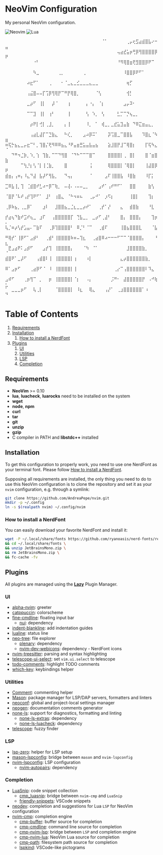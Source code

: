 # NeoVim Configuration
My personal NeoVim configuration.

![Neovim](https://img.shields.io/badge/NeoVim-%2357A143.svg?&style=for-the-badge&logo=neovim&logoColor=white)
![Lua](https://img.shields.io/badge/lua-%232C2D72.svg?style=for-the-badge&logo=lua&logoColor=white)

⠀⠀⠀⠀⠀⠀⠀⠀⠀⠀⠀⠀⠀⠀⠀⠀⠀⠀⠀⠀⠀⠀⠀⠀⠀⠀⠀⠀⠀⠀⠀⠈⠁⠀⠀⠀⠀⠀⠀⢀⡤⢖⣫⣴⣾⣿⣧⠔⠒⣤
⠀⠀⠀⠀⠀⠀⠀⠀⠀⠀⠀⠀⠀⠀⠀⠀⠀⠀⠀⠀⠀⠀⠀⠀⠀⠀⠀⠀⠀⠀⠀⠀⠀⠀⠀⠀⢤⣴⣞⣥⡶⢛⡿⢻⣿⣿⣿⣿⡿⠟
⠀⠀⠀⠀⠀⠀⠀⠀⠀⠐⠃⠀⠀⠀⠀⠀⠀⠀⠀⠀⠀⠀⠀⠀⠀⠀⠀⠀⠀⠀⠀⠀⠀⠀⠀⠀⠘⠻⢿⣿⣶⢟⣻⣿⣿⡿⠟⠉⠀⠀
⠀⠀⠀⠀⠀⠀⠀⠀⠀⠳⣀⠀⠀⠀⠀⠀⠀⢀⡀⠀⠀⠀⠀⠀⠀⢀⠀⠀⠀⠀⠀⠀⠀⠀⠀⠀⠀⠀⠸⣿⣿⡿⠟⠋⠁⠀⠀⠀⠀⠀
⠀⠀⠀⠀⠀⠀⠀⠴⣖⠋⠁⠀⠀⠀⢀⠀⠀⠀⠂⠈⣀⣄⣀⣊⣀⣀⣀⣄⣀⣀⠀⠀⠀⠀⠀⠀⠀⠀⠀⢶⡋⠀⠀⠀⠀⠀⠀⠀⠀⠀
⠀⠀⠀⠀⠀⠀⠀⢠⣬⣿⠤⠤⡏⢩⡿⢻⢿⡟⠉⠛⡟⢿⣿⡀⠀⠀⠀⠀⠀⠈⢣⠀⠀⠀⠀⠀⠀⠀⠀⢺⡃⠀⠀⠀⠀⠀⠀⠀⠀⠀
⠀⠀⠀⠀⠀⠀⠀⣀⡴⠋⠀⢸⡇⠀⠀⡼⠈⠀⠀⠀⢰⠀⠀⠀⠀⠀⡄⠐⡄⠀⠈⡆⠀⠀⠀⠀⠀⠀⣠⡤⠽⠂⠀⠀⠀⠀⠀⠀⠀⠀
⠀⠀⠀⠀⠀⠀⠀⠉⠉⣹⠀⢸⡇⠀⢰⠃⠀⠀⠀⠀⢸⠀⠀⠀⠀⠀⢣⠀⠱⡀⠀⢣⠀⠀⠀⠀⣃⡉⠉⡙⢦⣀⡀⠀⠀⠀⠀⠀⠀⠀
⠀⠀⠀⠀⠀⠀⠀⠀⡴⠟⡇⢚⡇⢀⣸⡀⠀⠀⠀⡄⢸⠀⠀⠀⠀⠀⠸⡀⠀⠁⠀⢾⣀⡀⣀⣞⣥⣹⣤⣷⠀⠙⠿⣍⣶⣤⣄⡀⠀⠀
⠀⠀⠀⠀⠀⠀⠀⠀⢠⣴⣇⣼⡏⠉⣙⣷⣄⠀⠀⠓⢎⡀⠀⠀⠀⣠⠴⡿⠭⠁⠀⠀⠀⡽⢩⣿⣀⠉⣿⣿⣧⠀⠀⠀⠹⣿⣆⠈⠳⣶
⠶⢯⡓⣦⣄⣀⡤⣖⠉⠃⡀⢹⣿⡌⢟⠻⠿⠿⣦⣄⠘⠟⣤⣶⣛⣥⣤⣧⣤⣦⠀⠀⠀⣵⣸⣿⡟⣸⠉⢿⣿⡆⠀⠀⠀⡏⢯⠳⣄⠈
⠀⠀⠙⠛⠲⣈⡷⡀⠱⡀⢱⠀⢹⣷⡀⠉⠉⠙⢻⣿⠀⠈⠙⠓⠉⠉⠉⣿⠉⠀⠀⠀⠀⣿⣿⣿⣿⡇⢀⠀⣿⡇⠀⠀⠀⣿⠈⣶⣿⣷
⠀⠀⠀⠀⠀⠉⢳⡘⡆⢣⠈⡇⢸⢈⣷⡀⠀⠀⠀⣿⠀⠀⠀⠀⠀⠀⠀⢨⠀⠀⠀⠀⠀⢿⣿⣿⣿⡇⠈⢿⣿⡇⠀⠀⠀⢸⣼⣿⡿⠟
⣾⣶⡄⢠⠶⡄⠸⣄⠙⣼⠀⣧⡼⠋⢻⣧⡀⠀⠀⠙⢤⡄⠀⠀⠀⠀⠀⠈⠀⠀⠀⠀⣠⠏⢸⣿⣿⣧⠀⠸⣿⣷⠀⠀⠀⠸⡏⡅⠀⠀
⣉⠿⣧⢸⡀⢹⠀⢈⣾⣿⠞⣃⠴⠒⡿⠉⢷⡀⠀⠤⢼⠄⠠⠤⠤⣀⡀⠀⠀⠀⣠⠞⠁⢠⠞⠛⠋⠁⠀⠀⣿⣿⠀⠀⠀⠀⣷⢣⠀⠀
⠈⣿⡟⠈⠧⠞⢠⡞⢹⠟⠋⠁⠀⣸⠃⠀⢰⣿⣄⠀⠈⠓⠲⠶⠦⠀⠀⢀⡤⠚⠁⠀⡰⠫⡆⠀⠀⠀⠀⠀⢸⣿⡇⠀⠀⠀⢹⡆⠀⠀
⢀⡿⠷⣦⡀⢀⣀⡿⠁⠀⠀⠀⣰⠇⠀⠀⣸⣿⣿⣦⣀⣈⣆⣀⣀⡴⠞⠁⠀⠀⢀⡞⠁⡜⠀⠀⠀⣄⠀⠀⣾⣿⣷⠀⠀⠀⠘⣇⠀⠀
⡞⣴⢦⠙⣷⠞⣩⠞⢦⣀⠀⣰⠏⠀⠀⢠⣿⣿⣿⣿⣿⡏⠀⢙⣧⣀⡀⠀⣀⡴⠋⢀⣼⠃⠀⠀⠀⣿⡄⠀⣿⣿⣿⡄⠀⠀⠀⢹⡶⠄
⢧⡈⠶⡴⢣⡞⣡⣤⠄⠉⣷⠏⠀⠀⢀⡿⢹⣿⣿⣿⣿⠃⠀⠿⡈⠃⠈⠉⠀⠀⢀⣾⠏⠀⠀⠀⠀⢸⣿⣦⣿⣿⣿⣇⠀⠀⠀⠈⣧⠀
⠛⢿⡞⠁⢸⡿⠋⠁⣠⡾⠃⠀⠀⢀⣾⠃⢸⣿⣿⣿⣿⠷⠶⠤⢹⣆⠀⠀⢀⣴⣿⠿⠴⠒⠒⠒⠋⠉⠉⠈⣿⣿⣿⣿⡄⠀⠀⠀⠘⣆
⠀⣟⣠⣴⠟⠅⣠⡾⠋⠀⠀⠀⣠⡞⢹⠀⢸⣿⣿⣿⣿⡄⠀⠀⠀⠈⠳⠀⠈⠁⠀⠀⠀⠀⠀⠀⠀⠀⠀⣸⣿⣿⣿⣿⣷⡀⠀⠀⠀⠈
⣾⣿⠟⠁⣀⡼⠋⠀⠀⠀⢠⣾⣿⠇⢸⠀⢸⣿⣿⣿⣿⡇⢰⠀⠀⠀⠰⡇⠀⠀⠀⠀⠀⠀⠀⠀⠀⣄⡴⣿⣿⣿⣿⣿⣿⣷⡀⠀⠀⠀
⠿⠁⣠⡶⠋⠀⠀⠀⢀⣴⡿⠋⠈⠀⠸⠀⢸⣿⣿⣿⣿⡇⢸⠀⠀⠀⠀⠀⠀⠀⠀⠀⠀⠀⠀⢀⡔⠉⢠⣿⣿⣿⣿⣿⣿⠇⠹⣄⠀⠀
⣠⠾⠋⠀⠀⠀⢀⡶⢻⠉⠀⡀⠀⠀⡶⠀⢸⣿⣿⣿⣿⡇⠈⡆⠀⠀⠠⡄⠀⠀⠀⠀⠀⠀⡨⠛⠂⠀⣼⣿⣿⣿⣿⣿⡟⠀⠠⠚⢷⣂
⠁⠀⣀⣀⣀⡶⠋⠀⠀⢧⢀⡇⠀⠀⠀⠀⠈⣿⣿⣿⣿⡇⠀⠸⣆⠀⠀⢿⣄⠀⠀⠀⢠⡜⠁⠀⢀⣰⣿⣿⣿⣿⣿⣿⠁⠰⠀⠀⠀⠙


# Table of Contents
1. [Requirements](#requirements)
2. [Installation](#installation)
    1. [How to install a NerdFont](#installation-nerdfont)
3. [Plugins](#plugins)
    1. [UI](#plugins-ui)
    2. [Utilities](#plugins-utilities)
    3. [LSP](#plugins-lsp)
    4. [Completion](#plugins-completion)

## Requirements <a name="requirements"></a>
* __NeoVim__ >= 0.10
* __lua__, __luacheck__, __luarocks__ need to be installed on the system
* __wget__
* __node__, __npm__
* __curl__
* __tar__
* __git__
* __unzip__
* __gzip__
* C compiler in PATH and __libstdc++__ installed

## Installation <a name="installation"></a>
To get this configuration to properly work, you need to use one NerdFont as
your terminal font. 
Please follow [How to install a NerdFont](#installation-nerdfont).

Supposing all requirements are installed, the only thing you need to do to use
this NeoVim configuration is to clone the repository and set it as your `nvim`
configuration, e.g. through a symlink:
```sh
git clone https://github.com/AndreaPepe/nvim.git
mkdir -p ~/.config
ln -s $(realpath nvim) ~/.config/nvim
```

### How to install a NerdFont <a name="installation-nerdfont">
You can easily download your favorite NerdFont and install it:
```sh
wget -P ~/.local/share/fonts https://github.com/ryanoasis/nerd-fonts/releases/download/v3.0.2/JetBrainsMono.zip \
&& cd ~/.local/share/fonts \
&& unzip JetBrainsMono.zip \
&& rm JetBrainsMono.zip \
&& fc-cache -fv
```

## Plugins <a name="plugins"></a>
All plugins are managed using the [**Lazy**](https://github.com/folke/lazy.nvim) Plugin Manager.

### UI <a name="plugins-ui"></a>
- [alpha-nvim](https://github.com/goolord/alpha-nvim): greeter
- [catppuccin](https://github.com/catppuccin/nvim): colorscheme
- [fine-cmdline](https://github.com/VonHeikemen/fine-cmdline.nvim): floating input bar
    - [nui](https://github.com/MunifTanjim/nui.nvim): dependency
- [indent-blankline](https://github.com/lukas-reineke/indent-blankline.nvim): add indentation guides
- [lualine](https://github.com/nvim-lualine/lualine.nvim): status line
- [neo-tree](https://github.com/nvim-neo-tree/neo-tree.nvim): file explorer
    - [plenary](https://github.com/nvim-lua/plenary.nvim): dependency
    - [nvim-dev-webicons](https://github.com/nvim-tree/nvim-web-devicons): dependency - NerdFont icons
    <!-- - [nui](https://github.com/MunifTanjim/nui.nvim): dependency -->
- [nvim-treesitter](https://github.com/nvim-treesitter/nvim-treesitter): parsing and syntax highlighting
- [telescope-ui-select](https://github.com/nvim-telescope/telescope-ui-select.nvim): set `vim.ui.select` to telescope
- [todo-comments](https://github.com/folke/todo-comments.nvim): highlight TODO comments
    <!-- - [plenary](https://github.com/nvim-lua/plenary.nvim): dependency -->
- [which-key](https://github.com/folke/which-key.nvim): keybindings helper

### Utilities <a name="plugins-utilities"></a>
- [Comment](https://github.com/numToStr/Comment.nvim): commenting helper
- [Mason](https://github.com/williamboman/mason.nvim): package manager for LSP/DAP servers, formatters and linters
- [neoconf](https://github.com/folke/neoconf.nvim): global and project-local settings manager
- [neogen](https://github.com/danymat/neogen): documentation comments generator
    <!-- - [nvim-treesitter](https://github.com/nvim-treesitter/nvim-treesitter): dependency -->
- [none-ls](https://github.com/nvimtools/none-ls.nvim): support for diagnostics, formatting and linting
    - [none-ls-extras](https://github.com/nvimtools/none-ls-extras.nvim): dependency
    - [none-ls-luacheck](https://github.com/gbprod/none-ls-luacheck.nvim): dependency
- [telescope](https://github.com/nvim-telescope/telescope.nvim): fuzzy finder
    <!-- - [plenary](https://github.com/nvim-lua/plenary.nvim): dependency -->

### LSP <a name="plugins-lsp"></a>
- [lsp-zero](https://github.com/VonHeikemen/lsp-zero.nvim): helper for LSP setup
- [mason-lspconfig](https://github.com/williamboman/mason-lspconfig.nvim): bridge between `mason` and `nvim-lspconfig`
- [nvim-lspconfig](https://github.com/neovim/nvim-lspconfig): LSP configuration
    <!-- - [mason](https://github.com/williamboman/mason.nvim): dependency -->
    - [nvim-autopairs](https://github.com/windwp/nvim-autopairs): dependency 

### Completion <a name="plugins-completion"></a>
- [LuaSnip](https://github.com/L3MON4D3/LuaSnip): code snippet collection
    - [cmp_luasnip](https://github.com/saadparwaiz1/cmp_luasnip): bridge between `nvim-cmp` and `LuaSnip`
    - [friendly-snippets](https://github.com/rafamadriz/friendly-snippets): VSCode snippets
- [neodev](https://github.com/folke/neodev.nvim): completion and suggestions for Lua `LSP` for NeoVim configuration
- [nvim-cmp](https://github.com/hrsh7th/nvim-cmp): completion engine
    - [cmp-buffer](https://github.com/hrsh7th/cmp-buffer): buffer source for completion
    - [cmp-cmdline](https://github.com/hrsh7th/cmp-cmdline): command line source for completion
    - [cmp-nvim-lsp](https://github.com/hrsh7th/cmp-nvim-lsp): bridge between `LSP` and completion engine
    - [cmp-nvim-lua](https://github.com/hrsh7th/cmp-nvim-lua): NeoVim Lua source for completion
    - [cmp-path](https://github.com/hrsh7th/cmp-nvim-lua): filesystem path source for completion
    - [lspkind](https://github.com/onsails/lspkind.nvim): VSCode-like pictograms

